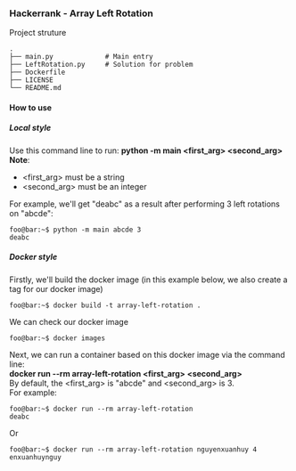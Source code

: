 ### Hackerrank - Array Left Rotation

Project struture
```
.
├── main.py             # Main entry
├── LeftRotation.py     # Solution for problem
├── Dockerfile  
├── LICENSE
└── README.md
```

#### How to use
##### Local style
Use this command line to run: __python -m main <first_arg> <second_arg>__<br />
**Note**: 
- <first_arg> must be a string
- <second_arg> must be an integer

For example, we'll get "deabc" as a result after performing 3 left rotations on "abcde":
```console
foo@bar:~$ python -m main abcde 3
deabc
```

##### Docker style
Firstly, we'll build the docker image (in this example below, we also create a tag for our docker image)
```console
foo@bar:~$ docker build -t array-left-rotation .
```
We can check our docker image
```console
foo@bar:~$ docker images
```
Next, we can run a container based on this docker image via the command line:<br />
__docker run --rm array-left-rotation <first_arg> <second_arg>__<br />
By default, the <first_arg> is "abcde" and <second_arg> is 3.<br />
For example:
```console
foo@bar:~$ docker run --rm array-left-rotation
deabc
```
Or
```console
foo@bar:~$ docker run --rm array-left-rotation nguyenxuanhuy 4
enxuanhuynguy
```

